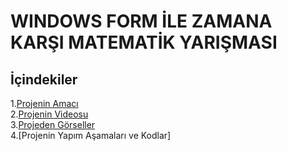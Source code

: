 # WINDOWS FORM İLE ZAMANA KARŞI MATEMATİK YARIŞMASI
## İçindekiler
1.[Projenin Amacı]()</br>
2.[Projenin Videosu]()</br>
3.[Projeden Görseller]()</br>
4.[Projenin Yapım Aşamaları ve Kodlar]</br>


